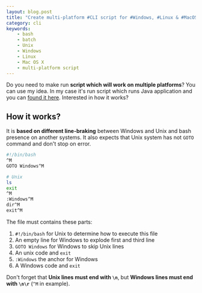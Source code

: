 ```yaml
---
layout: blog.post
title: "Create multi-platform #CLI script for #Windows, #Linux & #MacOSX"
category: cli
keywords:
    - bash
    - batch
    - Unix
    - Windows
    - Linux
    - Mac OS X
    - multi-platform script
---
```


Do you need to make run **script which will work on multiple platforms**?
You can use my idea.
In my case it's run script which runs Java application and you can [found it here](https://github.com/petrknap/violetumleditor/blob/master/run.bat).
Interested in how it works?

## How it works?

It is **based on different line-braking** between Windows and Unix and bash presence on another systems.
It also expects that Unix system has not `GOTO` command and don't stop on error.

```bash
#!/bin/bash
^M
GOTO Windows^M

# Unix
ls
exit
^M
:Windows^M
dir^M
exit^M
```

The file must contains these parts:

1. `#!/bin/bash` for Unix to determine how to execute this file
1. An empty line for Windows to explode first and third line
1. `GOTO Windows` for Windows to skip Unix lines
1. An unix code and `exit`
1. `:Windows` the anchor for Windows
1. A Windows code and `exit`

Don't forget that **Unix lines must end with `\n`**, but **Windows lines must end with `\n\r`** (`^M` in example).
